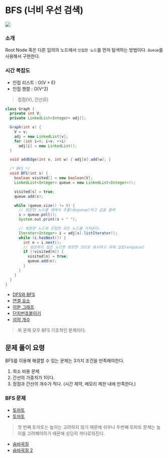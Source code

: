 # BFS (너비 우선 검색)

![](https://upload.wikimedia.org/wikipedia/commons/5/5d/Breadth-First-Search-Algorithm.gif)

### 소개

Root Node 혹은 다른 임의의 노드에서 `인접한 노드`를 먼저 탐색하는 방법이다.
`Queue`를 사용해서 구현한다.

### 시간 복잡도

- 인접 리스트 : O(V + E)
- 인접 행렬 : O(V^2)

> 접점(V), 간선(E)

```java
class Graph {
  private int V;
  private LinkedList<Integer> adj[];

  Graph(int v) {
    V = v;
    adj = new LinkedList[v];
    for (int i=0; i<v; ++i)
      adj[i] = new LinkedList();
  }

  void addEdge(int v, int w) { adj[v].add(w); }

  /* BFS */
  void BFS(int s) {
    boolean visited[] = new boolean[V];
    LinkedList<Integer> queue = new LinkedList<Integer>();

    visited[s] = true;
    queue.add(s);

    while (queue.size() != 0) {
      // 방문한 노드를 큐에서 추출(dequeue)하고 값을 출력
      s = queue.poll();
      System.out.print(s + " ");

      // 방문한 노드와 인접한 모든 노드를 가져온다.
      Iterator<Integer> i = adj[s].listIterator();
      while (i.hasNext()) {
        int n = i.next();
        // 방문하지 않은 노드면 방문한 것으로 표시하고 큐에 삽입(enqueue)
        if (!visited[n]) {
          visited[n] = true;
          queue.add(n);
        }
      }
    }
  }
}
```

- [DFS와 BFS](https://www.acmicpc.net/problem/1260)
- [연결 요소](https://www.acmicpc.net/problem/11724)
- [이분 그래프](https://www.acmicpc.net/problem/1707)
- [단지번호붙이기](https://www.acmicpc.net/problem/2667)
- [섬의 개수](https://www.acmicpc.net/problem/4963)

> 위 문제 모두 BFS 기초적인 문제이다.

## 문제 풀이 요령

BFS를 이용해 해결할 수 있는 문제는 3가지 조건을 만족해야한다.

1. 최소 비용 문제
2. 간선의 가중치가 1이다.
3. 정점과 간선의 개수가 적다. (시간 제약, 메모리 제한 내에 만족한다.)

### BFS 문제

- [토마토](https://www.acmicpc.net/problem/7576)
- [토마토](https://www.acmicpc.net/problem/7569)

> 첫 번째 토마토는 높이는 고려하지 않기 때문에 쉬우나 두번째 토마토 문제는 높이를 고려해야하기 때문에 상당히 까다로워진다.

- [숨바꼭질](https://www.acmicpc.net/problem/1697)
- [숨바꼭질 2](https://www.acmicpc.net/problem/12851)
